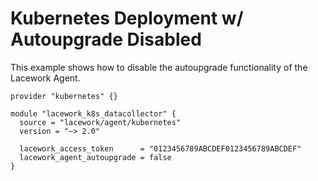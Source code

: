 # Kubernetes Deployment w/ Autoupgrade Disabled

This example shows how to disable the autoupgrade functionality of the Lacework Agent.

```hcl
provider "kubernetes" {}

module "lacework_k8s_datacollector" {
  source = "lacework/agent/kubernetes"
  version = "~> 2.0"

  lacework_access_token      = "0123456789ABCDEF0123456789ABCDEF"
  lacework_agent_autoupgrade = false
}
```
